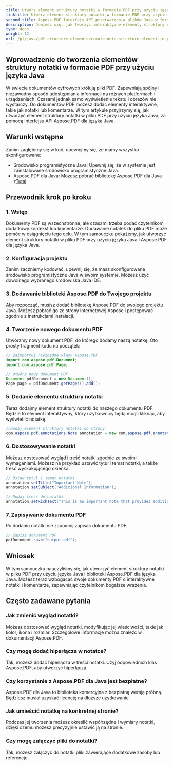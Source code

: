 ```yaml
---
title: Utwórz element struktury notatki w formacie PDF przy użyciu języka Java
linktitle: Utwórz element struktury notatki w formacie PDF przy użyciu języka Java
second_title: Aspose.PDF Interfejs API przetwarzania plików Java w formacie Java
description: Dowiedz się, jak tworzyć interaktywne elementy struktury notatek w plikach PDF przy użyciu języka Java z Aspose.PDF dla języka Java. Wzbogać swoje dokumenty notatkami informacyjnymi.
type: docs
weight: 12
url: /pl/java/pdf-structure-elements/create-note-structure-element-in-pdf-using-java/
---
```


## Wprowadzenie do tworzenia elementów struktury notatki w formacie PDF przy użyciu języka Java

W świecie dokumentów cyfrowych królują pliki PDF. Zapewniają spójny i niezawodny sposób udostępniania informacji na różnych platformach i urządzeniach. Czasami jednak samo wyświetlenie tekstu i obrazów nie wystarczy. Do dokumentów PDF możesz dodać elementy interaktywne, takie jak notatki lub komentarze. W tym artykule przyjrzymy się, jak utworzyć element struktury notatki w pliku PDF przy użyciu języka Java, za pomocą interfejsu API Aspose.PDF dla języka Java.

## Warunki wstępne

Zanim zagłębimy się w kod, upewnijmy się, że mamy wszystko skonfigurowane:

- Środowisko programistyczne Java: Upewnij się, że w systemie jest zainstalowane środowisko programistyczne Java.
-  Aspose.PDF dla Java: Możesz pobrać bibliotekę Aspose.PDF dla Java z[Tutaj](https://releases.aspose.com/pdf/java/).

## Przewodnik krok po kroku

### 1. Wstęp

Dokumenty PDF są wszechstronne, ale czasami trzeba podać czytelnikom dodatkowy kontekst lub komentarze. Dodawanie notatek do pliku PDF może pomóc w osiągnięciu tego celu. W tym samouczku pokażemy, jak utworzyć element struktury notatki w pliku PDF przy użyciu języka Java i Aspose.PDF dla języka Java.

### 2. Konfiguracja projektu

Zanim zaczniemy kodować, upewnij się, że masz skonfigurowane środowisko programistyczne Java w swoim systemie. Możesz użyć dowolnego wybranego środowiska Java IDE.

### 3. Dodawanie biblioteki Aspose.PDF do Twojego projektu

Aby rozpocząć, musisz dodać bibliotekę Aspose.PDF do swojego projektu Java. Możesz pobrać go ze strony internetowej Aspose i postępować zgodnie z instrukcjami instalacji.

### 4. Tworzenie nowego dokumentu PDF

Utwórzmy nowy dokument PDF, do którego dodamy naszą notatkę. Oto prosty fragment kodu na początek:

```java
// Zaimportuj niezbędne klasy Aspose.PDF
import com.aspose.pdf.Document;
import com.aspose.pdf.Page;

// Utwórz nowy dokument PDF
Document pdfDocument = new Document();
Page page = pdfDocument.getPages().add();
```

### 5. Dodanie elementu struktury notatki

Teraz dodajmy element struktury notatki do naszego dokumentu PDF. Będzie to element interaktywny, który użytkownicy będą mogli kliknąć, aby wyświetlić notatkę.

```java
//Dodaj element struktury notatki do strony
com.aspose.pdf.annotations.Note annotation = new com.aspose.pdf.annotations.Note(page, new com.aspose.pdf.Rectangle(100, 100, 200, 200));
```

### 6. Dostosowywanie notatki

Możesz dostosować wygląd i treść notatki zgodnie ze swoimi wymaganiami. Możesz na przykład ustawić tytuł i temat notatki, a także treść wyskakującego okienka.

```java
// Ustaw tytuł i temat notatki
annotation.setTitle("Important Note");
annotation.setSubject("Additional Information");

// Dodaj treść do notatki
annotation.setRichText("This is an important note that provides additional information.");
```

### 7. Zapisywanie dokumentu PDF

Po dodaniu notatki nie zapomnij zapisać dokumentu PDF.

```java
// Zapisz dokument PDF
pdfDocument.save("output.pdf");
```

## Wniosek

W tym samouczku nauczyliśmy się, jak utworzyć element struktury notatki w pliku PDF przy użyciu języka Java i biblioteki Aspose.PDF dla języka Java. Możesz teraz wzbogacać swoje dokumenty PDF o interaktywne notatki i komentarze, zapewniając czytelnikom bogatsze wrażenia.

## Często zadawane pytania

### Jak zmienić wygląd notatki?

Możesz dostosować wygląd notatki, modyfikując jej właściwości, takie jak kolor, ikona i rozmiar. Szczegółowe informacje można znaleźć w dokumentacji Aspose.PDF.

### Czy mogę dodać hiperłącza w notatce?

Tak, możesz dodać hiperłącza w treści notatki. Użyj odpowiednich klas Aspose.PDF, aby utworzyć hiperłącza.

### Czy korzystanie z Aspose.PDF dla Java jest bezpłatne?

Aspose.PDF dla Java to biblioteka komercyjna z bezpłatną wersją próbną. Będziesz musiał uzyskać licencję na dłuższe użytkowanie.

### Jak umieścić notatkę na konkretnej stronie?

Podczas jej tworzenia możesz określić współrzędne i wymiary notatki, dzięki czemu możesz precyzyjnie ustawić ją na stronie.

### Czy mogę załączyć pliki do notatki?

Tak, możesz załączyć do notatki pliki zawierające dodatkowe zasoby lub referencje.